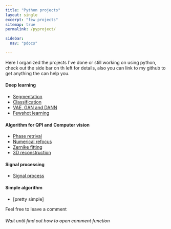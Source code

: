 ```yaml
---
title: "Python projects"
layout: single
excerpt: "few projects"
sitemap: true
permalink: /pyproject/

sidebar:
  nav: "pdocs"

---
```

Here I organized the projects I've done or still working on using python, check out the side bar on th left for details, also you can link to my github to get anything the can help you. 

#### Deep learning
  - [Segmentation]()
  - [Classification]()
  - [VAE, GAN and DANN]()
  - [Fewshot learning]()
#### Algorithm for QPI and Computer vision
  - [Phase retrival]()
  - [Numerical refocus]()
  - [Zernike fitting]()
  - [3D reconstruction]()
#### Signal processing
  - [Signal process]()

#### Simple algorithm
  - [pretty simple]

Feel free to leave a comment

###### ~~Wait until find out how to open comment function~~

